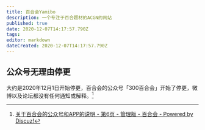 ```yaml
---
title: 百合会Yamibo
description: 一个专注于百合题材的ACGN的网站
published: true
date: 2020-12-07T14:17:57.790Z
tags: 
editor: markdown
dateCreated: 2020-12-07T14:17:57.790Z
---
```


## 公众号无理由停更

大约是2020年12月1日开始停更，百合会的公众号「300百合会」开始了停更，微博以及论坛都没有任何通知或解释。[^yamibo_bbs]

[^yamibo_bbs]: [关于百合会的公众号和APP的说明 - 第6页 - 管理版 - 百合会 - Powered by Discuz!](https://web.archive.org/web/20201207130038/https://bbs.yamibo.com/thread-498791-6-1.html)
